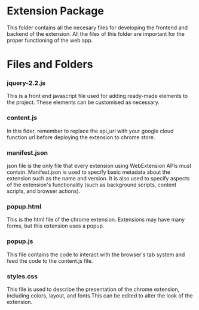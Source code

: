 # Extension Package
This folder contains all the necesary files for developing the frontend and backend of the extension. All the files of this folder are important for the proper functioning of the web app.
# Files and Folders
### jquery-2.2.js
This is a front end javascript file used for adding ready-made elements to the project. These elements can be customised as necessary.

### content.js
In this flder, remember to replace the api_url with your google cloud function url before deploying the extension to chrome store.

### manifest.json
json file is the only file that every extension using WebExtension APIs must contain. Manifest.json is used to specify basic metadata about the extension such as the name and version. It is also used to specify aspects of the extension's functionality (such as background scripts, content scripts, and browser actions).

### popup.html
This is the html file of the chrome extension. Extensions may have many forms, but this extension uses a popup.

### popup.js
This file contains the code to interact with the browser's tab system and feed the code to the content.js file.

### styles.css
This file is used to describe the presentation of the chrome extension, including colors, layout, and fonts.This can be edited to alter the look of the extension.
